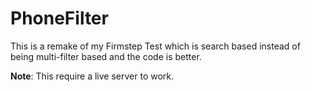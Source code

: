 # PhoneFilter

This is a remake of my Firmstep Test which is search based instead of being multi-filter based and the code is better.

**Note**: This require a live server to work.